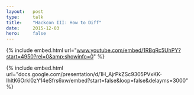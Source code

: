 ```yaml
---
layout:   post
type:     talk
title:    "Hackcon III: How to Diff"
date:     2015-12-03
hero:     false
---
```


{% include embed.html url="www.youtube.com/embed/1RBqRc5UhPY?start=4950?rel=0&amp;showinfo=0" %}

{% include embed.html url="docs.google.com/presentation/d/1H_AjrPkZSc9305PVxKK-IhltK6Orkl0zY14eSfrs6xw/embed?start=false&loop=false&delayms=3000" %}
